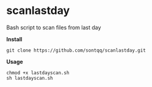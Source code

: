 # scanlastday
Bash script to scan files from last day

**Install**
```
git clone https://github.com/sontqq/scanlastday.git
```
**Usage**
```
chmod +x lastdayscan.sh
sh lastdayscan.sh
```
